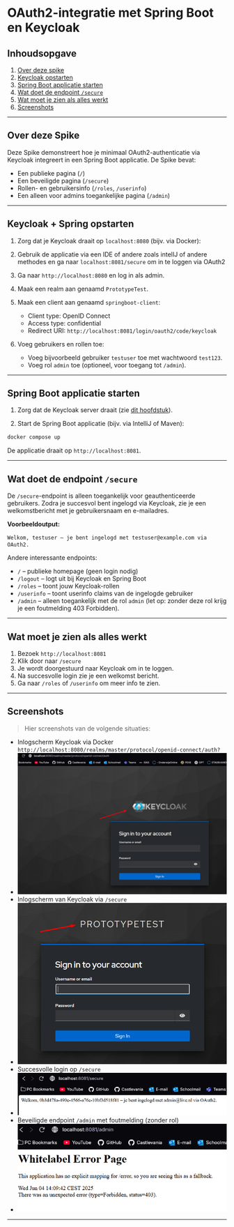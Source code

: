 # OAuth2-integratie met Spring Boot en Keycloak

## Inhoudsopgave

1. [Over deze spike](#over-dit-project)
2. [Keycloak opstarten](#keycloak-opstarten)
3. [Spring Boot applicatie starten](#spring-boot-applicatie-starten)
4. [Wat doet de endpoint `/secure`](#wat-doet-de-endpoint-secure)
5. [Wat moet je zien als alles werkt](#wat-moet-je-zien-als-alles-werkt)
6. [Screenshots](#screenshots)

---

## Over deze Spike

Deze Spike demonstreert hoe je minimaal OAuth2-authenticatie via Keycloak integreert in een Spring Boot applicatie. De Spike bevat:

* Een publieke pagina (`/`)
* Een beveiligde pagina (`/secure`)
* Rollen- en gebruikersinfo (`/roles`, `/userinfo`)
* Een alleen voor admins toegankelijke pagina (`/admin`)

---

## Keycloak + Spring opstarten

1. Zorg dat je Keycloak draait op `localhost:8080` (bijv. via Docker):
2. Gebruik de applicatie via een IDE of andere zoals intelIJ of andere methodes en ga naar `localhost:8081/secure` om in te loggen via OAuth2


2. Ga naar `http://localhost:8080` en log in als admin.

3. Maak een realm aan genaamd `PrototypeTest`.

4. Maak een client aan genaamd `springboot-client`:

    * Client type: OpenID Connect
    * Access type: confidential
    * Redirect URI: `http://localhost:8081/login/oauth2/code/keycloak`

5. Voeg gebruikers en rollen toe:

    * Voeg bijvoorbeeld gebruiker `testuser` toe met wachtwoord `test123`.
    * Voeg rol `admin` toe (optioneel, voor toegang tot `/admin`).

---

## Spring Boot applicatie starten

1. Zorg dat de Keycloak server draait (zie [dit hoofdstuk](#keycloak--spring-opstarten)).

2. Start de Spring Boot applicatie (bijv. via IntelliJ of Maven):

```bash
docker compose up  
```

De applicatie draait op `http://localhost:8081`.

---

## Wat doet de endpoint `/secure`

De `/secure`-endpoint is alleen toegankelijk voor geauthenticeerde gebruikers. 
Zodra je succesvol bent ingelogd via Keycloak, zie je een welkomstbericht met je gebruikersnaam en e-mailadres.

**Voorbeeldoutput:**

```
Welkom, testuser – je bent ingelogd met testuser@example.com via OAuth2.
```

Andere interessante endpoints:

* `/` – publieke homepage (geen login nodig)
* `/logout` – logt uit bij Keycloak en Spring Boot
* `/roles` – toont jouw Keycloak-rollen
* `/userinfo` – toont userinfo claims van de ingelogde gebruiker
* `/admin` – alleen toegankelijk met de rol `admin` (let op: zonder deze rol krijg je een foutmelding 403 Forbidden).

---

## Wat moet je zien als alles werkt

1. Bezoek `http://localhost:8081`
2. Klik door naar `/secure`
3. Je wordt doorgestuurd naar Keycloak om in te loggen.
4. Na succesvolle login zie je een welkomst bericht.
5. Ga naar `/roles` of `/userinfo` om meer info te zien.

---

## Screenshots

> Hier screenshots van de volgende situaties:

* Inlogscherm Keycloak via Docker `http://localhost:8080/realms/master/protocol/openid-connect/auth?`
* ![img_4.png](Prototype/img_4.png)
* Inlogscherm van Keycloak via `/secure`
* ![img_1.png](Prototype/img_1.png)
* Succesvolle login op `/secure`
* ![img_2.png](Prototype/img_2.png)
* Beveiligde endpoint `/admin` met foutmelding (zonder rol)
* ![img_3.png](Prototype/img_3.png)

---

